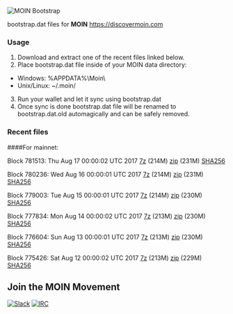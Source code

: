 ![MOIN Bootstrap](https://i.imgur.com/KjM1jMp.jpg)

bootstrap.dat files for **MOIN** https://discovermoin.com

### Usage

1. Download and extract one of the recent files linked below.
2. Place bootstrap.dat file inside of your MOIN data directory:
 - Windows: %APPDATA%\Moin\
 - Unix/Linux: ~/.moin/
3. Run your wallet and let it sync using bootstrap.dat
4. Once sync is done bootstrap.dat file will be renamed to bootstrap.dat.old automagically and can be safely removed.


### Recent files

####For mainnet:

Block 781513: Thu Aug 17 00:00:02 UTC 2017 [7z](https://transfer.sh/15uAkH/bootstrap.dat.20170817.7z) (214M) [zip](https://transfer.sh/ro8yt/bootstrap.dat.20170817.zip) (231M) [SHA256](https://transfer.sh/FGvqC/sha256.txt)

Block 780236: Wed Aug 16 00:00:01 UTC 2017 [7z](https://transfer.sh/ysrja/bootstrap.dat.20170816.7z) (214M) [zip](https://transfer.sh/Ly7kh/bootstrap.dat.20170816.zip) (231M) [SHA256](https://transfer.sh/c3yWT/sha256.txt)

Block 779003: Tue Aug 15 00:00:01 UTC 2017 [7z](https://transfer.sh/bUoOb/bootstrap.dat.20170815.7z) (214M) [zip](https://transfer.sh/GScyn/bootstrap.dat.20170815.zip) (230M) [SHA256](https://transfer.sh/163LP9/sha256.txt)

Block 777834: Mon Aug 14 00:00:02 UTC 2017 [7z](https://transfer.sh/hswT4/bootstrap.dat.20170814.7z) (213M) [zip](https://transfer.sh/11XySo/bootstrap.dat.20170814.zip) (230M) [SHA256](https://transfer.sh/DNozl/sha256.txt)

Block 776604: Sun Aug 13 00:00:01 UTC 2017 [7z](https://transfer.sh/gv14e/bootstrap.dat.20170813.7z) (213M) [zip](https://transfer.sh/8IFeo/bootstrap.dat.20170813.zip) (230M) [SHA256](https://transfer.sh/140HXR/sha256.txt)

Block 775426: Sat Aug 12 00:00:02 UTC 2017 [7z](https://transfer.sh/UxzX4/bootstrap.dat.20170812.7z) (213M) [zip](https://transfer.sh/mSGxW/bootstrap.dat.20170812.zip) (229M) [SHA256](https://transfer.sh/xl4kL/sha256.txt)

## Join the MOIN Movement

[![Slack](https://i.imgur.com/Xy0IEJN.png)](https://discovermoin.herokuapp.com)
[![IRC](http://i.imgur.com/amUnKGQ.png)](https://kiwiirc.com/client/irc.freenode.net/#moin-crypto)
